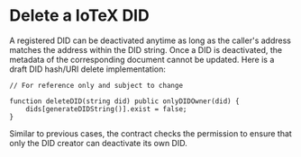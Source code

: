 # Delete a IoTeX DID

A registered DID can be deactivated anytime as long as the caller's address matches the address within the DID string. Once a DID is deactivated, the metadata of the corresponding document cannot be updated. Here is a draft DID hash/URI delete implementation:

```
// For reference only and subject to change

function deleteDID(string did) public onlyDIDOwner(did) {
    dids[generateDIDString()].exist = false;
}
```

Similar to previous cases, the contract checks the permission to ensure that only the DID creator can deactivate its own DID.
